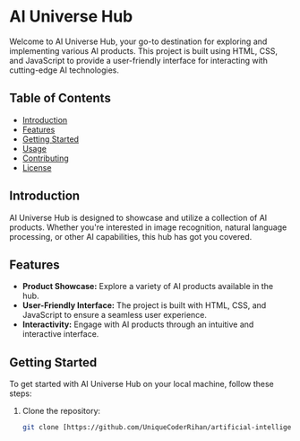 # AI Universe Hub

Welcome to AI Universe Hub, your go-to destination for exploring and implementing various AI products. This project is built using HTML, CSS, and JavaScript to provide a user-friendly interface for interacting with cutting-edge AI technologies.

## Table of Contents
- [Introduction](#introduction)
- [Features](#features)
- [Getting Started](#getting-started)
- [Usage](#usage)
- [Contributing](#contributing)
- [License](#license)

## Introduction
AI Universe Hub is designed to showcase and utilize a collection of AI products. Whether you're interested in image recognition, natural language processing, or other AI capabilities, this hub has got you covered.

## Features
- **Product Showcase:** Explore a variety of AI products available in the hub.
- **User-Friendly Interface:** The project is built with HTML, CSS, and JavaScript to ensure a seamless user experience.
- **Interactivity:** Engage with AI products through an intuitive and interactive interface.

## Getting Started
To get started with AI Universe Hub on your local machine, follow these steps:

1. Clone the repository:
   ```bash
   git clone [https://github.com/UniqueCoderRihan/artificial-intelligence-Hub)https://github.com/UniqueCoderRihan/artificial-intelligence-Hub]
